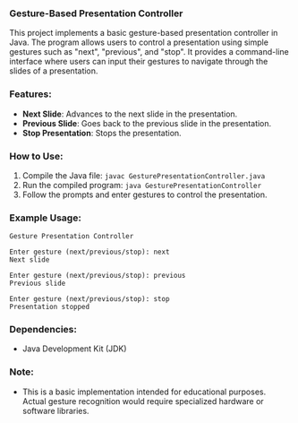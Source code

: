 ### Gesture-Based Presentation Controller

This project implements a basic gesture-based presentation controller in Java. The program allows users to control a presentation using simple gestures such as "next", "previous", and "stop". It provides a command-line interface where users can input their gestures to navigate through the slides of a presentation.

### Features:

- **Next Slide**: Advances to the next slide in the presentation.
- **Previous Slide**: Goes back to the previous slide in the presentation.
- **Stop Presentation**: Stops the presentation.

### How to Use:

1. Compile the Java file: `javac GesturePresentationController.java`
2. Run the compiled program: `java GesturePresentationController`
3. Follow the prompts and enter gestures to control the presentation.

### Example Usage:

```
Gesture Presentation Controller

Enter gesture (next/previous/stop): next
Next slide

Enter gesture (next/previous/stop): previous
Previous slide

Enter gesture (next/previous/stop): stop
Presentation stopped

```

### Dependencies:

- Java Development Kit (JDK)

### Note:

- This is a basic implementation intended for educational purposes. Actual gesture recognition would require specialized hardware or software libraries.
